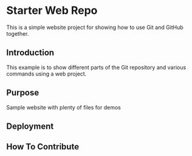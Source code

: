 # Starter Web Repo

This is a simple website project for showing how to use Git and GitHub together.

## Introduction

This example is to show different parts of the Git repository and various commands using a web project.
## Purpose

Sample website with plenty of files for demos

## Deployment

## How To Contribute